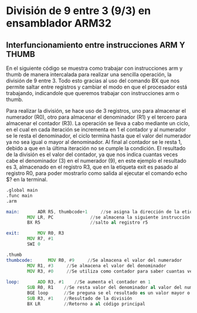 # División de 9 entre 3 (9/3) en ensamblador ARM32
## Interfuncionamiento entre instrucciones ARM Y THUMB

En el siguiente código se muestra como trabajar con instrucciones arm y thumb de manera intercalada para realizar una sencilla operación, la división de 9 entre 3. Todo esto gracias al uso del comando BX que nos permite saltar entre registros y cambiar el modo en que el procesador está trabajando, indicandole que queremos trabajar con instrucciones arm o thumb.

Para realizar la división, se hace uso de 3 registros, uno para almacenar el numerador (R0), otro para almacenar el denominador (R1) y el tercero para almacenar el contador (R3). La operación se lleva a cabo mediante un ciclo, en el cual en cada iteración se incrementa en 1 el contador y al numerador se le resta el denominador, el ciclo termina hasta que el valor del numerador ya no sea igual o mayor al denominador. Al final al contador se le resta 1, debido a que en la última iteración no se cumple la condición. El resultado de la división es el valor del contador, ya que nos indica cuantas veces cabe el denominador (3) en el numerador (9), en este ejemplo el resultado es 3, almacenado en el registro R3, que en la etiqueta exit es pasado al registro R0, para poder mostrarlo como salida al ejecutar el comando echo $? en la terminal.

```asm
.global main
.func main
.arm

main:    	ADR R5, thumbcode+1     //se asigna la dirección de la etiqueta thumbcode al registro 5
		MOV LR, PC              //se almacena la siguiente instrucción en el registro LR
		BX R5                   //salto al registro r5

exit:   	MOV R0, R3
		MOV R7, #1
		SWI 0

.thumb
thumbcode:      MOV R0, #9     //Se almacena el valor del numerador
		MOV R1, #3     //Se almacena el valor del denominador
		MOV R3, #0     //Se utiliza como contador para saber cuantas veces cabe
		
loop:    	ADD R3, #1    //Se aumenta el contador en 1
		SUB R0, R1    //Se resta valor del denominador al valor del numerador
		BGE loop      //Se preguna se el resultado es un valor mayor o igual
		SUB R3, #1    //Resultado de la división
		BX LR	      //Retorno a al código principal
```
